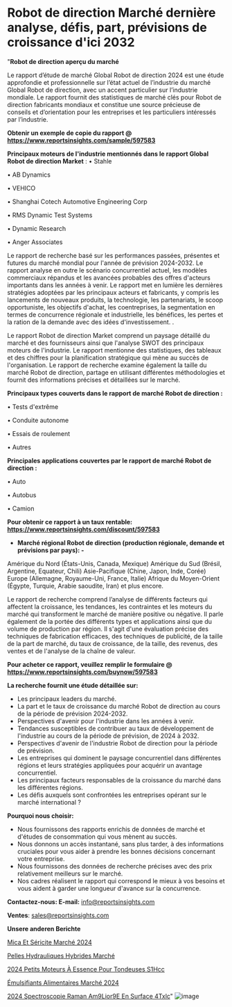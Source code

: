 # Robot de direction Marché dernière analyse, défis, part, prévisions de croissance d'ici 2032

"<strong>Robot de direction aperçu du marché</strong>

Le rapport d’étude de marché Global Robot de direction 2024 est une étude approfondie et professionnelle sur l’état actuel de l’industrie du marché Global Robot de direction, avec un accent particulier sur l’industrie mondiale. Le rapport fournit des statistiques de marché clés pour Robot de direction fabricants mondiaux et constitue une source précieuse de conseils et d’orientation pour les entreprises et les particuliers intéressés par l’industrie.

<strong>Obtenir un exemple de copie du rapport @ <a href=https://www.reportsinsights.com/sample/597583>https://www.reportsinsights.com/sample/597583</a></strong>

<strong>Principaux moteurs de l'industrie mentionnés dans le rapport Global Robot de direction Market</strong> :
• Stahle

• AB Dynamics

• VEHICO

• Shanghai Cotech Automotive Engineering Corp

• RMS Dynamic Test Systems

• Dynamic Research

• Anger Associates

Le rapport de recherche basé sur les performances passées, présentes et futures du marché mondial pour l'année de prévision 2024-2032. Le rapport analyse en outre le scénario concurrentiel actuel, les modèles commerciaux répandus et les avancées probables des offres d'acteurs importants dans les années à venir. Le rapport met en lumière les dernières stratégies adoptées par les principaux acteurs et fabricants, y compris les lancements de nouveaux produits, la technologie, les partenariats, le scoop opportuniste, les objectifs d'achat, les coentreprises, la segmentation en termes de concurrence régionale et industrielle, les bénéfices, les pertes et la ration de la demande avec des idées d'investissement. .

Le rapport Robot de direction Market comprend un paysage détaillé du marché et des fournisseurs ainsi que l'analyse SWOT des principaux moteurs de l'industrie. Le rapport mentionne des statistiques, des tableaux et des chiffres pour la planification stratégique qui mène au succès de l'organisation. Le rapport de recherche examine également la taille du marché Robot de direction, partage en utilisant différentes méthodologies et fournit des informations précises et détaillées sur le marché.

<strong>Principaux types couverts dans le rapport de marché Robot de direction :</strong>

• Tests d'extrême

• Conduite autonome

• Essais de roulement

• Autres

<strong>Principales applications couvertes par le rapport de marché Robot de direction :</strong>

• Auto

• Autobus

• Camion

<strong>Pour obtenir ce rapport à un taux rentable: <a href=https://www.reportsinsights.com/discount/597583>https://www.reportsinsights.com/discount/597583</a></strong>
<ul>
  <li><strong>Marché régional Robot de direction (production régionale, demande et prévisions par pays): -</strong></li>
</ul>
Amérique du Nord (États-Unis, Canada, Mexique)
Amérique du Sud (Brésil, Argentine, Equateur, Chili)
Asie-Pacifique (Chine, Japon, Inde, Corée)
Europe (Allemagne, Royaume-Uni, France, Italie)
Afrique du Moyen-Orient (Égypte, Turquie, Arabie saoudite, Iran) et plus encore.

Le rapport de recherche comprend l’analyse de différents facteurs qui affectent la croissance, les tendances, les contraintes et les moteurs du marché qui transforment le marché de manière positive ou négative. Il parle également de la portée des différents types et applications ainsi que du volume de production par région. Il s'agit d'une évaluation précise des techniques de fabrication efficaces, des techniques de publicité, de la taille de la part de marché, du taux de croissance, de la taille, des revenus, des ventes et de l'analyse de la chaîne de valeur.

<strong>Pour acheter ce rapport, veuillez remplir le formulaire @   <a href=https://www.reportsinsights.com/buynow/597583>https://www.reportsinsights.com/buynow/597583</a></strong>

<strong>La recherche fournit une étude détaillée sur:</strong>
<ul>
  <li>Les principaux leaders du marché.</li>
  <li>La part et le taux de croissance du marché Robot de direction au cours de la période de prévision 2024-2032.</li>
  <li>Perspectives d'avenir pour l'industrie dans les années à venir.</li>
  <li>Tendances susceptibles de contribuer au taux de développement de l'industrie au cours de la période de prévision, de 2024 à 2032.</li>
  <li>Perspectives d'avenir de l'industrie Robot de direction pour la période de prévision.</li>
  <li>Les entreprises qui dominent le paysage concurrentiel dans différentes régions et leurs stratégies appliquées pour acquérir un avantage concurrentiel.</li>
  <li>Les principaux facteurs responsables de la croissance du marché dans les différentes régions.</li>
  <li>Les défis auxquels sont confrontées les entreprises opérant sur le marché international ?</li>
</ul>
<strong>Pourquoi nous choisir:</strong>
<ul>
  <li>Nous fournissons des rapports enrichis de données de marché et d'études de consommation qui vous mènent au succès.</li>
  <li>Nous donnons un accès instantané, sans plus tarder, à des informations cruciales pour vous aider à prendre les bonnes décisions concernant votre entreprise.</li>
  <li>Nous fournissons des données de recherche précises avec des prix relativement meilleurs sur le marché.</li>
  <li>Nos cadres réalisent le rapport qui correspond le mieux à vos besoins et vous aident à garder une longueur d'avance sur la concurrence.</li>
</ul>
<strong>Contactez-nous:
</strong><strong>E-mail:</strong> <a href=mailto:info@reportsinsights.com>info@reportsinsights.com</a>

<strong>Ventes</strong>: <a href=mailto:sales@reportsinsights.com>sales@reportsinsights.com</a>

<strong>Unsere anderen Berichte</strong>

<a href=https://www.linkedin.com/pulse/mica-et-séricite-marché-dernier-aperçu-de-la-taille-6oavc/>Mica Et Séricite Marché 2024</a>

<a href=https://www.linkedin.com/pulse/pelles-hydrauliques-hybrides-march%C3%A9-de-w627c/>Pelles Hydrauliques Hybrides Marché</a>

<a href=https://www.linkedin.com/pulse/2024-petits-moteurs-à-essence-pour-tondeuses-s1hcc/>2024 Petits Moteurs À Essence Pour Tondeuses S1Hcc</a>

<a href=https://www.linkedin.com/pulse/émulsifiants-alimentaires-marché-rapport-détude-2ifqc/>Émulsifiants Alimentaires Marché 2024</a>

<a href=https://www.linkedin.com/pulse/2024-spectroscopie-raman-am%C3%A9lior%C3%A9e-en-surface-4txlc/>2024 Spectroscopie Raman Am9Lior9E En Surface 4Txlc</a>"
![image](https://github.com/gayatrid12/RItrends/assets/158473851/1c93ea32-4c11-4782-ad55-5ca876e11c81)
